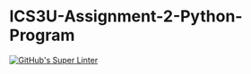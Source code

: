 # ICS3U-Assignment-2-Python-Program

[![GitHub's Super Linter](https://github.com/Igor-Zhelezniak-1/ICS3U-Assignment-2-Python-Program/workflows/GitHub's%20Super%20Linter/badge.svg)](https://github.com/Igor-Zhelezniak-1/ICS3U-Assignment-2-Python-Program/actions)
